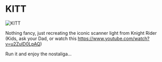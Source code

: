 KITT
====

![KITT](http://pop.h-cdn.co/assets/15/21/980x490/landscape-1432311981-lot-8-a.jpg)

Nothing fancy, just recreating the iconic scanner light from Knight Rider (Kids, ask your Dad, or watch this https://www.youtube.com/watch?v=u2ZulD0LpAQ)

Run it and enjoy the nostaliga...
